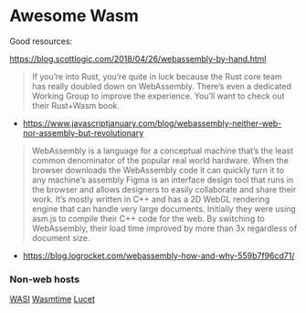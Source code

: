# Awesome Wasm

Good resources:

https://blog.scottlogic.com/2018/04/26/webassembly-by-hand.html


> If you’re into Rust, you’re quite in luck because the Rust core team has really doubled down on WebAssembly. There’s even a dedicated Working Group to improve the experience. You’ll want to check out their Rust+Wasm book.
- https://www.javascriptjanuary.com/blog/webassembly-neither-web-nor-assembly-but-revolutionary


> WebAssembly is a language for a conceptual machine that’s the least common denominator of the popular real world hardware. When the browser downloads the WebAssembly code it can quickly turn it to any machine’s assembly
> Figma is an interface design tool that runs in the browser and allows designers to easily collaborate and share their work. It’s mostly written in C++ and has a 2D WebGL rendering engine that can handle very large documents. Initially they were using asm.js to compile their C++ code for the web. By switching to WebAssembly, their load time improved by more than 3x regardless of document size.
- https://blog.logrocket.com/webassembly-how-and-why-559b7f96cd71/


### Non-web hosts

[WASI](https://hacks.mozilla.org/2019/03/standardizing-wasi-a-webassembly-system-interface/)
[Wasmtime](https://github.com/bytecodealliance/wasmtime)
[Lucet](https://www.fastly.com/blog/announcing-lucet-fastly-native-webassembly-compiler-runtime)
